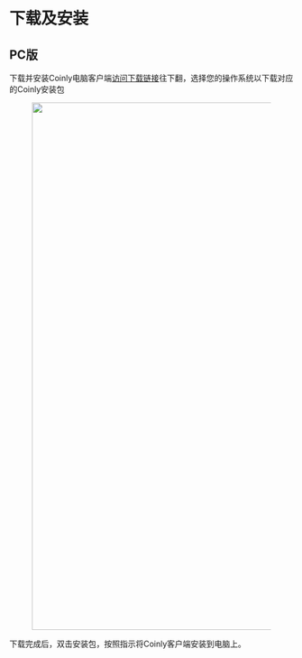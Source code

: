 # 下载及安装

## PC版

下载并安装Coinly电脑客户端[访问下载链接](https://www.xinvest.cc/product/wallet)往下翻，选择您的操作系统以下载对应的Coinly安装包

<figure>
    <img 
         src="../images/Snipaste_2025-09-13_10-09-05.png"
         width="935"
         height="auto"
    >
</figure>

下载完成后，双击安装包，按照指示将Coinly客户端安装到电脑上。

